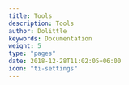 ```yaml
---
title: Tools
description: Tools
author: Dolittle
keywords: Documentation
weight: 5
type: "pages"
date: 2018-12-28T11:02:05+06:00
icon: "ti-settings"
---
```

